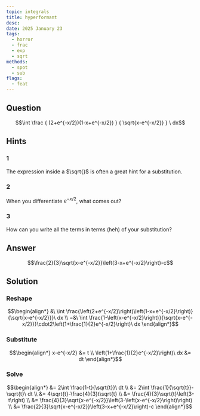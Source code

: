 ```yaml
---
topic: integrals
title: hyperformant
desc: 
date: 2025 January 23
tags:
  - horror
  - frac
  - exp
  - sqrt
methods:
  - spot
  - sub
flags:
  - feat
---
```



## Question
```math
\int
  \frac
    { (2+e^{-x/2})(1-x+e^{-x/2}) }
    { \sqrt{x-e^{-x/2}} }
\ dx
```


## Hints

### 1
The expression inside a $\sqrt{}$ is often a great hint for a substitution.

### 2
When you differentiate $e^{-x/2}$, what comes out?

### 3
How can you write all the terms in terms (heh) of your substitution?


## Answer
```math
\frac{2}{3}\sqrt{x-e^{-x/2}}\left(3-x+e^{-x/2}\right)-c
```


## Solution

### Reshape
```math
\begin{align*}
  &\ \int \frac{\left(2+e^{-x/2}\right)\left(1-x+e^{-x/2}\right)}{\sqrt{x-e^{-x/2}}}\ dx
  \\ =&\ \int \frac{1-\left(x-e^{-x/2}\right)}{\sqrt{x-e^{-x/2}}}\cdot2\left(1+\frac{1}{2}e^{-x/2}\right)\ dx
\end{align*}
```

### Substitute
```math
\begin{align*}
  x-e^{-x/2} &= t
  \\ \left(1+\frac{1}{2}e^{-x/2}\right)\ dx &= dt
\end{align*}
```

### Solve

```math
\begin{align*}
  &= 2\int \frac{1-t}{\sqrt{t}}\ dt
  \\ &= 2\int \frac{1}{\sqrt{t}}-\sqrt{t}\ dt
  \\ &= 4\sqrt{t}-\frac{4}{3}t\sqrt{t}
  \\ &= \frac{4}{3}\sqrt{t}\left(3-t\right)
  \\ &= \frac{4}{3}\sqrt{x-e^{-x/2}}\left(3-\left(x-e^{-x/2}\right)\right)
  \\ &= \frac{2}{3}\sqrt{x-e^{-x/2}}\left(3-x+e^{-x/2}\right)-c
\end{align*}
```
